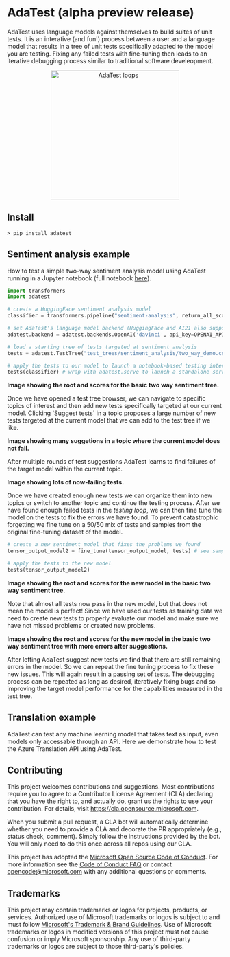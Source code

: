 # AdaTest (alpha preview release)
AdaTest uses language models against themselves to build suites of unit tests. It is an interative (and fun!) process between a user and a language model that results in a tree of unit tests specifically adapted to the model you are testing. Fixing any failed tests with fine-tuning then leads to an iterative debugging process similar to traditional software develeopment.

<p align="center">
  <img src="https://raw.githubusercontent.com/microsoft/adatest/master/docs/artwork/main_loops.png" width="300" alt="AdaTest loops" />
</p>

## Install

```
> pip install adatest
```

## Sentiment analysis example

How to test a simple two-way sentiment analysis model using AdaTest running in a Jupyter notebook (full notebook [here](here)).

```python
import transformers
import adatest

# create a HuggingFace sentiment analysis model
classifier = transformers.pipeline("sentiment-analysis", return_all_scores=True)

# set AdaTest's language model backend (HuggingFace and AI21 also supported)
adatest.backend = adatest.backends.OpenAI('davinci', api_key=OPENAI_API_KEY)

# load a starting tree of tests targeted at sentiment analysis
tests = adatest.TestTree("test_trees/sentiment_analysis/two_way_demo.csv", auto_save=True)

# apply the tests to our model to launch a notebook-based testing interface
tests(classifier) # wrap with adatest.serve to launch a standalone server
```

**Image showing the root and scores for the basic two way sentiment tree.**

Once we have opened a test tree browser, we can navigate to specific topics of interest and then add new tests specifically targeted at our current model. Clicking 'Suggest tests` in a topic proposes a large number of new tests targeted at the current model that we can add to the test tree if we like.

**Image showing many suggetions in a topic where the current model does not fail.**

After multiple rounds of test suggestions AdaTest learns to find failures of the target model within the current topic.

**Image showing lots of now-failing tests.**

Once we have created enough new tests we can organize them into new topics or switch to another topic and continue the testing process. After we have found enough failed tests in the *testing loop*, we can then fine tune the model on the tests to fix the errors we have found. To prevent catastrophic forgetting we fine tune on a 50/50 mix of tests and samples from the original fine-tuning dataset of the model.

```python
# create a new sentiment model that fixes the problems we found
tensor_output_model2 = fine_tune(tensor_output_model, tests) # see sample notebook for definition

# apply the tests to the new model
tests(tensor_output_model2)
```

**Image showing the root and scores for the new model in the basic two way sentiment tree.**

Note that almost all tests now pass in the new model, but that does not mean the model is perfect! Since we have used our tests as training data we need to create new tests to properly evaluate our model and make sure we have not missed problems or created new problems.

**Image showing the root and scores for the new model in the basic two way sentiment tree with more errors after suggestions.**

After letting AdaTest suggest new tests we find that there are still remaining errors in the model. So we can repeat the fine tuning process to fix these new issues. This will again result in a passing set of tests. The debugging process can be repeated as long as desired, iteratively fixing bugs and so improving the target model performance for the capabilities measured in the test tree.


## Translation example

AdaTest can test any machine learning model that takes text as input, even models only accessable through an API. Here we demonstrate how to test the Azure Translation API using AdaTest.






## Contributing

This project welcomes contributions and suggestions.  Most contributions require you to agree to a
Contributor License Agreement (CLA) declaring that you have the right to, and actually do, grant us
the rights to use your contribution. For details, visit https://cla.opensource.microsoft.com.

When you submit a pull request, a CLA bot will automatically determine whether you need to provide
a CLA and decorate the PR appropriately (e.g., status check, comment). Simply follow the instructions
provided by the bot. You will only need to do this once across all repos using our CLA.

This project has adopted the [Microsoft Open Source Code of Conduct](https://opensource.microsoft.com/codeofconduct/).
For more information see the [Code of Conduct FAQ](https://opensource.microsoft.com/codeofconduct/faq/) or
contact [opencode@microsoft.com](mailto:opencode@microsoft.com) with any additional questions or comments.

## Trademarks

This project may contain trademarks or logos for projects, products, or services. Authorized use of Microsoft 
trademarks or logos is subject to and must follow 
[Microsoft's Trademark & Brand Guidelines](https://www.microsoft.com/en-us/legal/intellectualproperty/trademarks/usage/general).
Use of Microsoft trademarks or logos in modified versions of this project must not cause confusion or imply Microsoft sponsorship.
Any use of third-party trademarks or logos are subject to those third-party's policies.
